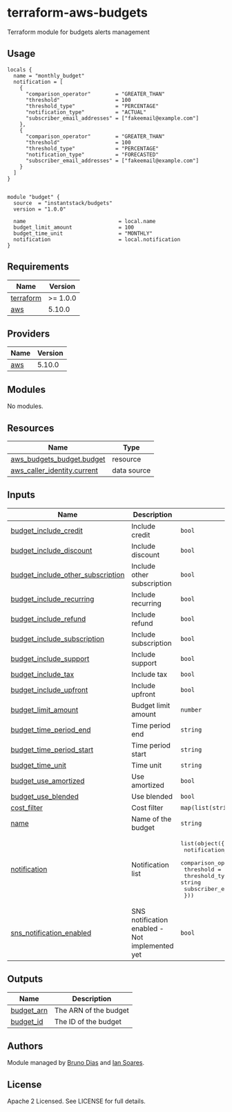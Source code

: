 # terraform-aws-budgets
Terraform module for budgets alerts management

## Usage
```hcl
locals {
  name = "monthly_budget"
  notification = [
    {
      "comparison_operator"        = "GREATER_THAN"
      "threshold"                  = 100
      "threshold_type"             = "PERCENTAGE"
      "notification_type"          = "ACTUAL"
      "subscriber_email_addresses" = ["fakeemail@example.com"]
    },
    {
      "comparison_operator"        = "GREATER_THAN"
      "threshold"                  = 100
      "threshold_type"             = "PERCENTAGE"
      "notification_type"          = "FORECASTED"
      "subscriber_email_addresses" = ["fakeemail@example.com"]
    }
  ]
}


module "budget" {
  source  = "instantstack/budgets"
  version = "1.0.0"

  name                              = local.name
  budget_limit_amount               = 100
  budget_time_unit                  = "MONTHLY"
  notification                      = local.notification
}
```

## Requirements

| Name | Version |
|------|---------|
| <a name="requirement_terraform"></a> [terraform](#requirement\_terraform) | >= 1.0.0 |
| <a name="requirement_aws"></a> [aws](#requirement\_aws) | 5.10.0 |

## Providers

| Name | Version |
|------|---------|
| <a name="provider_aws"></a> [aws](#provider\_aws) | 5.10.0 |

## Modules

No modules.

## Resources

| Name | Type |
|------|------|
| [aws_budgets_budget.budget](https://registry.terraform.io/providers/hashicorp/aws/5.10.0/docs/resources/budgets_budget) | resource |
| [aws_caller_identity.current](https://registry.terraform.io/providers/hashicorp/aws/5.10.0/docs/data-sources/caller_identity) | data source |

## Inputs

| Name | Description | Type | Default | Required |
|------|-------------|------|---------|:--------:|
| <a name="input_budget_include_credit"></a> [budget\_include\_credit](#input\_budget\_include\_credit) | Include credit | `bool` | `true` | no |
| <a name="input_budget_include_discount"></a> [budget\_include\_discount](#input\_budget\_include\_discount) | Include discount | `bool` | `true` | no |
| <a name="input_budget_include_other_subscription"></a> [budget\_include\_other\_subscription](#input\_budget\_include\_other\_subscription) | Include other subscription | `bool` | `true` | no |
| <a name="input_budget_include_recurring"></a> [budget\_include\_recurring](#input\_budget\_include\_recurring) | Include recurring | `bool` | `true` | no |
| <a name="input_budget_include_refund"></a> [budget\_include\_refund](#input\_budget\_include\_refund) | Include refund | `bool` | `false` | no |
| <a name="input_budget_include_subscription"></a> [budget\_include\_subscription](#input\_budget\_include\_subscription) | Include subscription | `bool` | `true` | no |
| <a name="input_budget_include_support"></a> [budget\_include\_support](#input\_budget\_include\_support) | Include support | `bool` | `true` | no |
| <a name="input_budget_include_tax"></a> [budget\_include\_tax](#input\_budget\_include\_tax) | Include tax | `bool` | `true` | no |
| <a name="input_budget_include_upfront"></a> [budget\_include\_upfront](#input\_budget\_include\_upfront) | Include upfront | `bool` | `true` | no |
| <a name="input_budget_limit_amount"></a> [budget\_limit\_amount](#input\_budget\_limit\_amount) | Budget limit amount | `number` | `100` | no |
| <a name="input_budget_time_period_end"></a> [budget\_time\_period\_end](#input\_budget\_time\_period\_end) | Time period end | `string` | `"2087-06-15_00:00"` | no |
| <a name="input_budget_time_period_start"></a> [budget\_time\_period\_start](#input\_budget\_time\_period\_start) | Time period start | `string` | `"2024-01-01_00:00"` | no |
| <a name="input_budget_time_unit"></a> [budget\_time\_unit](#input\_budget\_time\_unit) | Time unit | `string` | `"MONTHLY"` | no |
| <a name="input_budget_use_amortized"></a> [budget\_use\_amortized](#input\_budget\_use\_amortized) | Use amortized | `bool` | `false` | no |
| <a name="input_budget_use_blended"></a> [budget\_use\_blended](#input\_budget\_use\_blended) | Use blended | `bool` | `false` | no |
| <a name="input_cost_filter"></a> [cost\_filter](#input\_cost\_filter) | Cost filter | `map(list(string))` | `{}` | no |
| <a name="input_name"></a> [name](#input\_name) | Name of the budget | `string` | n/a | yes |
| <a name="input_notification"></a> [notification](#input\_notification) | Notification list | <pre>list(object({<br>      notification_type          = string<br>      comparison_operator        = string<br>      threshold                  = string<br>      threshold_type             = string<br>      subscriber_email_addresses = list(string)<br>    }))</pre> | n/a | yes |
| <a name="input_sns_notification_enabled"></a> [sns\_notification\_enabled](#input\_sns\_notification\_enabled) | SNS notification enabled - Not implemented yet | `bool` | `false` | no |

## Outputs

| Name | Description |
|------|-------------|
| <a name="output_budget_arn"></a> [budget\_arn](#output\_budget\_arn) | The ARN of the budget |
| <a name="output_budget_id"></a> [budget\_id](#output\_budget\_id) | The ID of the budget |

## Authors

Module managed by [Bruno Dias](https://github.com/brunordias) and [Ian Soares](https://github.com/Ian-Soares).

## License

Apache 2 Licensed. See LICENSE for full details.